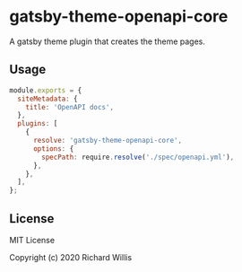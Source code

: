 # gatsby-theme-openapi-core

A gatsby theme plugin that creates the theme pages.

## Usage


```js
module.exports = {
  siteMetadata: {
    title: 'OpenAPI docs',
  },
  plugins: [
    {
      resolve: 'gatsby-theme-openapi-core',
      options: {
        specPath: require.resolve('./spec/openapi.yml'),
      },
    },
  ],
};
```

## License

MIT License

Copyright (c) 2020 Richard Willis
